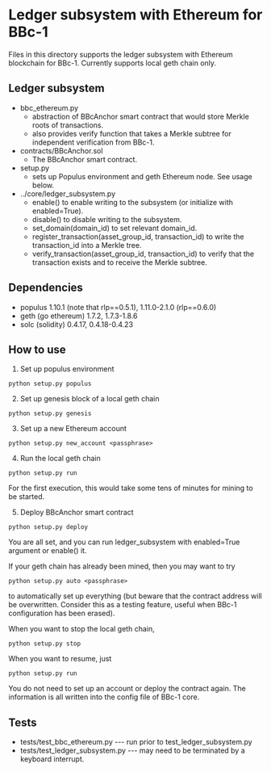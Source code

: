 Ledger subsystem with Ethereum for BBc-1
===
Files in this directory supports the ledger subsystem with Ethereum blockchain for BBc-1.
Currently supports local geth chain only.

## Ledger subsystem
* bbc_ethereum.py
  * abstraction of BBcAnchor smart contract that would store Merkle roots of transactions.
  * also provides verify function that takes a Merkle subtree for independent verification from BBc-1.
* contracts/BBcAnchor.sol
  * The BBcAnchor smart contract.
* setup.py
  * sets up Populus environment and geth Ethereum node. See usage below.
* ../core/ledger_subsystem.py
  * enable() to enable writing to the subsystem (or initialize with enabled=True).
  * disable() to disable writing to the subsystem.
  * set_domain(domain_id) to set relevant domain_id.
  * register_transaction(asset_group_id, transaction_id) to write the transaction_id into a Merkle tree.
  * verify_transaction(asset_group_id, transaction_id) to verify that the transaction exists and to receive the Merkle subtree.

## Dependencies
* populus 1.10.1 (note that rlp==0.5.1), 1.11.0-2.1.0 (rlp==0.6.0)
* geth (go ethereum) 1.7.2, 1.7.3-1.8.6
* solc (solidity) 0.4.17, 0.4.18-0.4.23

## How to use
1. Set up populus environment
```
python setup.py populus
```
2. Set up genesis block of a local geth chain
```
python setup.py genesis
```
3. Set up a new Ethereum account
```
python setup.py new_account <passphrase>
```
4. Run the local geth chain
```
python setup.py run
```
For the first execution, this would take some tens of minutes for mining to be started.

5. Deploy BBcAnchor smart contract
```
python setup.py deploy
```

You are all set, and you can run ledger_subsystem with enabled=True argument or enable() it.

If your geth chain has already been mined, then you may want to try
```
python setup.py auto <passphrase>
```
to automatically set up everything (but beware that the contract address will be overwritten. Consider this as a testing feature, useful when BBc-1 configuration has been erased).

When you want to stop the local geth chain,
```
python setup.py stop
```
When you want to resume, just
```
python setup.py run
```
You do not need to set up an account or deploy the contract again.
The information is all written into the config file of BBc-1 core.

## Tests
* tests/test_bbc_ethereum.py --- run prior to test_ledger_subsystem.py
* tests/test_ledger_subsystem.py --- may need to be terminated by a keyboard interrupt.

